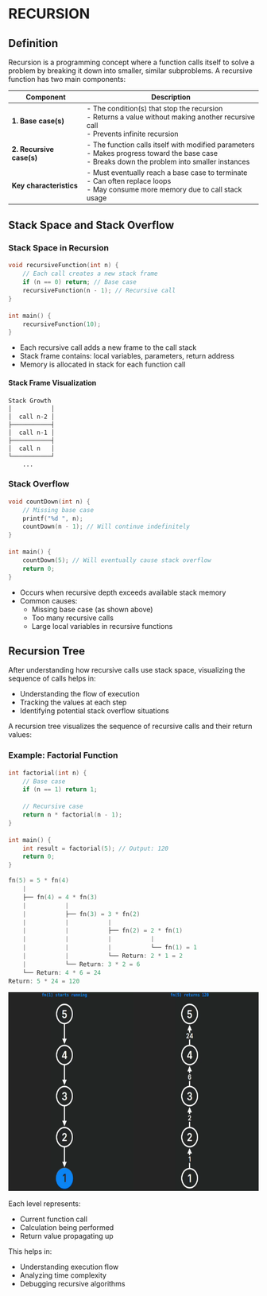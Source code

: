 # RECURSION

## Definition

Recursion is a programming concept where a function calls itself to solve a problem by breaking it down into smaller, similar subproblems. A recursive function has two main components:

| Component | Description |
|-----------|-------------|
| **1. Base case(s)** | - The condition(s) that stop the recursion<br>- Returns a value without making another recursive call<br>- Prevents infinite recursion |
| **2. Recursive case(s)** | - The function calls itself with modified parameters<br>- Makes progress toward the base case<br>- Breaks down the problem into smaller instances |
| **Key characteristics** | - Must eventually reach a base case to terminate<br>- Can often replace loops<br>- May consume more memory due to call stack usage |

## Stack Space and Stack Overflow

### Stack Space in Recursion
```cpp
void recursiveFunction(int n) {
    // Each call creates a new stack frame
    if (n == 0) return; // Base case
    recursiveFunction(n - 1); // Recursive call
}

int main() {
    recursiveFunction(10);
}
```
- Each recursive call adds a new frame to the call stack
- Stack frame contains: local variables, parameters, return address
- Memory is allocated in stack for each function call

#### Stack Frame Visualization
```
Stack Growth
│           │
│  call n-2 │
├───────────┤
│  call n-1 │
├───────────┤
│  call n   │
└───────────┘
    ...
```

### Stack Overflow
```cpp
void countDown(int n) {
    // Missing base case
    printf("%d ", n);
    countDown(n - 1); // Will continue indefinitely
}

int main() {
    countDown(5); // Will eventually cause stack overflow
    return 0;
}
```
- Occurs when recursive depth exceeds available stack memory
- Common causes:
  - Missing base case (as shown above)
  - Too many recursive calls
  - Large local variables in recursive functions


## Recursion Tree

After understanding how recursive calls use stack space, visualizing the sequence of calls helps in:
- Understanding the flow of execution
- Tracking the values at each step
- Identifying potential stack overflow situations

A recursion tree visualizes the sequence of recursive calls and their return values:
### Example: Factorial Function
```cpp
int factorial(int n) {
    // Base case
    if (n == 1) return 1;
    
    // Recursive case
    return n * factorial(n - 1);
}

int main() {
    int result = factorial(5); // Output: 120
    return 0;
}
```

```cpp
fn(5) = 5 * fn(4)
    |
    ├── fn(4) = 4 * fn(3)
    |           |
    |           ├── fn(3) = 3 * fn(2)
    |           |           |
    |           |           ├── fn(2) = 2 * fn(1)
    |           |           |           |
    |           |           |           └── fn(1) = 1
    |           |           └── Return: 2 * 1 = 2
    |           └── Return: 3 * 2 = 6
    └── Return: 4 * 6 = 24
Return: 5 * 24 = 120
```


<div style="display: flex; justify-content: space-between;">
<div>
<img src="../Recursion/imgs/recursion_tree_1.png" width="400" height="400" alt="Recursion Tree 1"/>
</div>
<div>
<img src="../Recursion/imgs/recursion_tree_2.png" width="400" height="400" alt="Recursion Tree 2"/>
</div>
</div>

Each level represents:
- Current function call
- Calculation being performed
- Return value propagating up

This helps in:
- Understanding execution flow
- Analyzing time complexity
- Debugging recursive algorithms